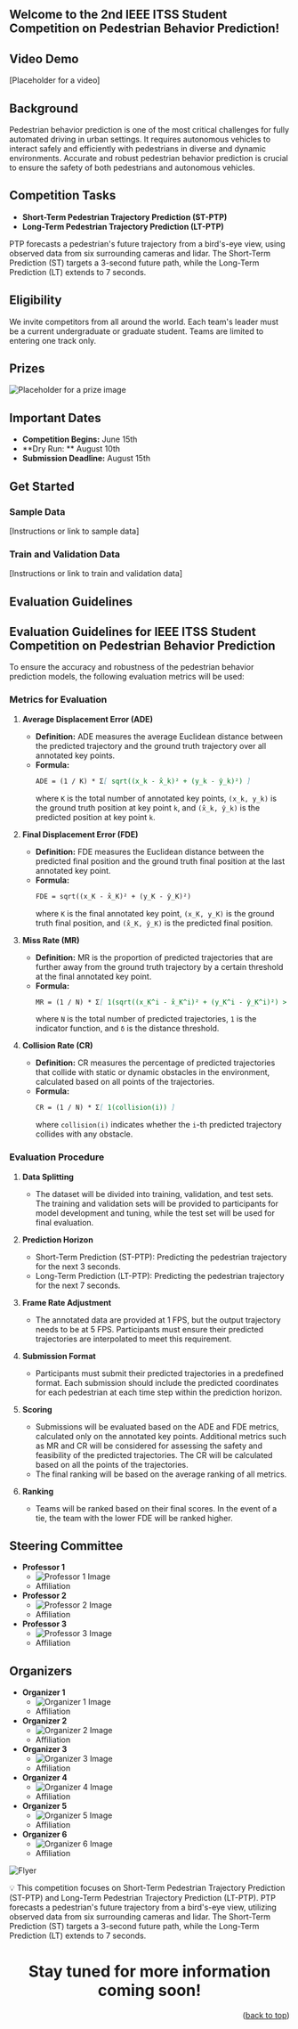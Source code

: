 
## Welcome to the 2nd IEEE ITSS Student Competition on Pedestrian Behavior Prediction!

## Video Demo
[Placeholder for a video]

## Background
Pedestrian behavior prediction is one of the most critical challenges for fully automated driving in urban settings. It requires autonomous vehicles to interact safely and efficiently with pedestrians in diverse and dynamic environments. Accurate and robust pedestrian behavior prediction is crucial to ensure the safety of both pedestrians and autonomous vehicles.

## Competition Tasks
- **Short-Term Pedestrian Trajectory Prediction (ST-PTP)**
- **Long-Term Pedestrian Trajectory Prediction (LT-PTP)**

PTP forecasts a pedestrian's future trajectory from a bird's-eye view, using observed data from six surrounding cameras and lidar. The Short-Term Prediction (ST) targets a 3-second future path, while the Long-Term Prediction (LT) extends to 7 seconds.

## Eligibility
We invite competitors from all around the world. Each team's leader must be a current undergraduate or graduate student. Teams are limited to entering one track only.

## Prizes
![Placeholder for a prize image](file-Sy85iu64zALlDTEwthTUWH9p)

## Important Dates
- **Competition Begins:** June 15th
- **Dry Run: ** August 10th
- **Submission Deadline:** August 15th
## Get Started

### Sample Data
[Instructions or link to sample data]

### Train and Validation Data
[Instructions or link to train and validation data]
## Evaluation Guidelines
## Evaluation Guidelines for IEEE ITSS Student Competition on Pedestrian Behavior Prediction

To ensure the accuracy and robustness of the pedestrian behavior prediction models, the following evaluation metrics will be used:

### Metrics for Evaluation

1. **Average Displacement Error (ADE)**
   - **Definition:** ADE measures the average Euclidean distance between the predicted trajectory and the ground truth trajectory over all annotated key points.
   - **Formula:** 
     ```markdown
     ADE = (1 / K) * Σ[ sqrt((x_k - x̂_k)² + (y_k - ŷ_k)²) ]
     ```
     where `K` is the total number of annotated key points, `(x_k, y_k)` is the ground truth position at key point `k`, and `(x̂_k, ŷ_k)` is the predicted position at key point `k`.

2. **Final Displacement Error (FDE)**
   - **Definition:** FDE measures the Euclidean distance between the predicted final position and the ground truth final position at the last annotated key point.
   - **Formula:**
     ```markdown
     FDE = sqrt((x_K - x̂_K)² + (y_K - ŷ_K)²)
     ```
     where `K` is the final annotated key point, `(x_K, y_K)` is the ground truth final position, and `(x̂_K, ŷ_K)` is the predicted final position.

3. **Miss Rate (MR)**
   - **Definition:** MR is the proportion of predicted trajectories that are further away from the ground truth trajectory by a certain threshold at the final annotated key point.
   - **Formula:**
     ```markdown
     MR = (1 / N) * Σ[ 1(sqrt((x_K^i - x̂_K^i)² + (y_K^i - ŷ_K^i)²) > δ) ]
     ```
     where `N` is the total number of predicted trajectories, `1` is the indicator function, and `δ` is the distance threshold.

4. **Collision Rate (CR)**
   - **Definition:** CR measures the percentage of predicted trajectories that collide with static or dynamic obstacles in the environment, calculated based on all points of the trajectories.
   - **Formula:**
     ```markdown
     CR = (1 / N) * Σ[ 1(collision(i)) ]
     ```
     where `collision(i)` indicates whether the `i`-th predicted trajectory collides with any obstacle.

### Evaluation Procedure

1. **Data Splitting**
   - The dataset will be divided into training, validation, and test sets. The training and validation sets will be provided to participants for model development and tuning, while the test set will be used for final evaluation.

2. **Prediction Horizon**
   - Short-Term Prediction (ST-PTP): Predicting the pedestrian trajectory for the next 3 seconds.
   - Long-Term Prediction (LT-PTP): Predicting the pedestrian trajectory for the next 7 seconds.

3. **Frame Rate Adjustment**
   - The annotated data are provided at 1 FPS, but the output trajectory needs to be at 5 FPS. Participants must ensure their predicted trajectories are interpolated to meet this requirement.

4. **Submission Format**
   - Participants must submit their predicted trajectories in a predefined format. Each submission should include the predicted coordinates for each pedestrian at each time step within the prediction horizon.

5. **Scoring**
   - Submissions will be evaluated based on the ADE and FDE metrics, calculated only on the annotated key points. Additional metrics such as MR and CR will be considered for assessing the safety and feasibility of the predicted trajectories. The CR will be calculated based on all the points of the trajectories.
   - The final ranking will be based on the average ranking of all metrics.

6. **Ranking**
   - Teams will be ranked based on their final scores. In the event of a tie, the team with the lower FDE will be ranked higher.





## Steering Committee
- **Professor 1**
  - ![Professor 1 Image](file-3oKWflsxpzSyO7G5D7W3GqDQ)
  - Affiliation
- **Professor 2**
  - ![Professor 2 Image](file-nDJKa77WK0Nq1GiMhwojjXtR)
  - Affiliation
- **Professor 3**
  - ![Professor 3 Image](file-KgQxuJ30J0DSRcgAXKZf88R5)
  - Affiliation

## Organizers
- **Organizer 1**
  - ![Organizer 1 Image](file-Sy85iu64zALlDTEwthTUWH9p)
  - Affiliation
- **Organizer 2**
  - ![Organizer 2 Image](file-3oKWflsxpzSyO7G5D7W3GqDQ)
  - Affiliation
- **Organizer 3**
  - ![Organizer 3 Image](file-nDJKa77WK0Nq1GiMhwojjXtR)
  - Affiliation
- **Organizer 4**
  - ![Organizer 4 Image](file-KgQxuJ30J0DSRcgAXKZf88R5)
  - Affiliation
- **Organizer 5**
  - ![Organizer 5 Image](file-Sy85iu64zALlDTEwthTUWH9p)
  - Affiliation
- **Organizer 6**
  - ![Organizer 6 Image](file-3oKWflsxpzSyO7G5D7W3GqDQ)
  - Affiliation

![Flyer](images/Flyer_3.png)

:bulb: This competition focuses on Short-Term Pedestrian Trajectory Prediction (ST-PTP) and Long-Term Pedestrian Trajectory Prediction (LT-PTP). PTP forecasts a pedestrian's future trajectory from a bird's-eye view, utilizing observed data from six surrounding cameras and lidar. The Short-Term Prediction (ST) targets a 3-second future path, while the Long-Term Prediction (LT) extends to 7 seconds.

<h1 align="center">Stay tuned for more information coming soon!</h1>


<p align="right">(<a href="#top">back to top</a>)</p>
